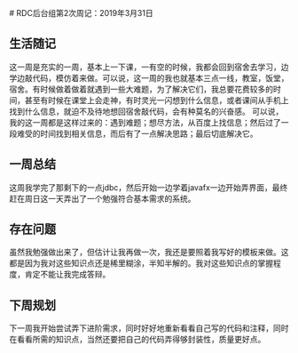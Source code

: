 ﻿﻿﻿﻿﻿﻿﻿﻿﻿# RDC后台组第2次周记：2019年3月31日## 生活随记  这一周是充实的一周，基本上一下课，一有空的时候，我都会回到宿舍去学习，边学边敲代码，模仿着来做。可以说，这一周的我也就基本三点一线，教室，饭堂，宿舍。有时候做着做着就遇到一些大难题，为了解决它们，我总要花费较多的时间，甚至有时候在课堂上会走神，有时灵光一闪想到什么信息，或者课间从手机上找到什么信息，就迫不及待地想回宿舍敲代码，会有种莫名的兴奋感。 可以说，我的这一周都是这样过来的：遇到难题；想尽方法，从百度上找信息；然后过了一段难受的时间找到相关信息，而后有了一点解决思路；最后切底解决它。## 一周总结  这周我学完了那剩下的一点jdbc，然后开始一边学着javafx一边开始弄界面，最终赶在周日这一天弄出了一个勉强符合基本需求的系统。## 存在问题  虽然我勉强做出来了，但估计让我再做一次，我还是要照着我写好的模板来做。这都是因为我对这些知识点还是稀里糊涂，半知半解的。我对这些知识点的掌握程度，肯定不能让我完成答辩。## 下周规划  下一周我开始尝试弄下进阶需求，同时好好地重新看看自己写的代码和注释，同时在看看所需的知识点，当然还要把自己的代码弄得够封装性，质量更好点。